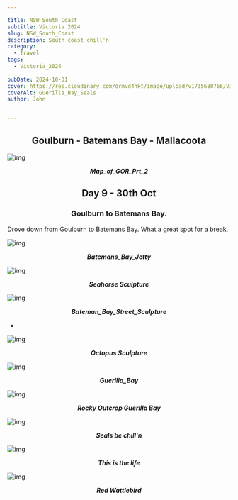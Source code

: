 ```yaml
---

title: NSW South Coast
subtitle: Victoria 2024
slug: NSW_South_Coast
description: South coast chill'n 
category:
  - Travel
tags:
  - Victoria_2024
  
pubDate: 2024-10-31
cover: https://res.cloudinary.com/drmvd4hkt/image/upload/v1735680766/Victoria_2024_Hero_Images/A_Hero_Guerilla_Bay_Seals_1_DSC7090-Edit_mqv9i3.jpg?w=1960&h=1102&auto=format&fit=crop&q=60&ixlib=rb-4.0.3
coverAlt: Guerilla_Bay_Seals
author: John


---
```


<h2 style="text-align:center; "> Goulburn - Batemans Bay - Mallacoota </h2>

![img](../../Images/NSW_South_Coast/Map_NSW_Sth_Coast.jpg)
***<p style="text-align:center; ">Map_of_GOR_Prt_2 </p>***

<h2 style="text-align:center; "> Day 9 - 30th Oct </h2>

<h3 style="text-align:center; "> Goulburn to Batemans Bay. </h3>




Drove down from Goulburn to Batemans Bay. What a great spot for a break.



![img](../../Images/NSW_South_Coast/Batemans_Bay_Jetty_IMG_5965.jpg)
 ***<p style="text-align:center; "> Batemans_Bay_Jetty </p>***


![img](../../Images/NSW_South_Coast/Bateman_Bay_Street_Art_IMG_5968.jpg)
 ***<p style="text-align:center; "> Seahorse Sculpture</p>***


![img](../../Images/NSW_South_Coast/Bateman_Bay_Street_Sculpture_1_IMG_5963.jpg)
 ***<p style="text-align:center; "> Bateman_Bay_Street_Sculpture </p>***
 
 *

![img](../../Images/NSW_South_Coast/Bateman_Bay_Street_Sculpture_2_IMG_5976.jpg)
 ***<p style="text-align:center; "> Octopus Sculpture </p>***

![img](../../Images/NSW_South_Coast/Guerilla_Bay_1_DJI_0648.jpg)
 ***<p style="text-align:center; "> Guerilla_Bay </p>***
 
![img](../../Images/NSW_South_Coast/Guerilla_Bay_2_DJI_0656-Edit-Edit.jpg)
 ***<p style="text-align:center; "> Rocky Outcrop Guerilla Bay </p>***
 
![img](../../Images/NSW_South_Coast/Guerilla_Bay_Seals_2_DSC7110-Edit.jpg)
 ***<p style="text-align:center; "> Seals be chill'n </p>***

![img](../../Images/NSW_South_Coast/Guerilla_Bay_Seals_3_DSC7113-Edit.jpg)
 ***<p style="text-align:center; "> This is the life </p>***


![img](../../Images/NSW_South_Coast/Red_Wattlebird_Batemans_Bay_DSC7117-Edit.jpg)
 ***<p style="text-align:center; "> Red Wattlebird </p>***

<!-- ![img](../../Images/NSW_South_Coast/.jpg)
 ***<p style="text-align:center; "> Replace </p>*** -->